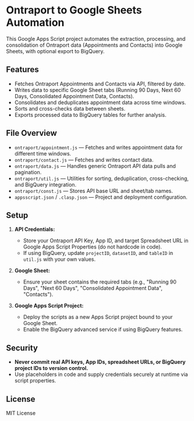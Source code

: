 # Ontraport to Google Sheets Automation

This Google Apps Script project automates the extraction, processing, and consolidation of Ontraport data (Appointments and Contacts) into Google Sheets, with optional export to BigQuery.

## Features

- Fetches Ontraport Appointments and Contacts via API, filtered by date.
- Writes data to specific Google Sheet tabs (Running 90 Days, Next 60 Days, Consolidated Appointment Data, Contacts).
- Consolidates and deduplicates appointment data across time windows.
- Sorts and cross-checks data between sheets.
- Exports processed data to BigQuery tables for further analysis.

## File Overview

- `ontraport/appointment.js` — Fetches and writes appointment data for different time windows.
- `ontraport/contact.js` — Fetches and writes contact data.
- `ontraport/data.js` — Handles generic Ontraport API data pulls and pagination.
- `ontraport/util.js` — Utilities for sorting, deduplication, cross-checking, and BigQuery integration.
- `ontraport/const.js` — Stores API base URL and sheet/tab names.
- `appsscript.json` / `.clasp.json` — Project and deployment configuration.

## Setup

1. **API Credentials:**  
   - Store your Ontraport API Key, App ID, and target Spreadsheet URL in Google Apps Script Properties (do not hardcode in code).
   - If using BigQuery, update `projectID`, `datasetID`, and `tableID` in `util.js` with your own values.

2. **Google Sheet:**  
   - Ensure your sheet contains the required tabs (e.g., "Running 90 Days", "Next 60 Days", "Consolidated Appointment Data", "Contacts").

3. **Google Apps Script Project:**  
   - Deploy the scripts as a new Apps Script project bound to your Google Sheet.
   - Enable the BigQuery advanced service if using BigQuery features.

## Security

- **Never commit real API keys, App IDs, spreadsheet URLs, or BigQuery project IDs to version control.**
- Use placeholders in code and supply credentials securely at runtime via script properties.

## License

MIT License
